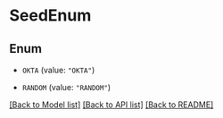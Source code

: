 # SeedEnum

## Enum


* `OKTA` (value: `"OKTA"`)

* `RANDOM` (value: `"RANDOM"`)


[[Back to Model list]](../README.md#documentation-for-models) [[Back to API list]](../README.md#documentation-for-api-endpoints) [[Back to README]](../README.md)


